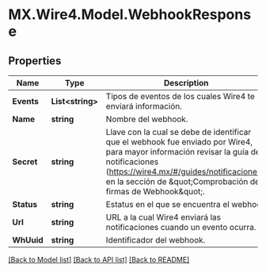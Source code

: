 # MX.Wire4.Model.WebhookResponse
## Properties

Name | Type | Description | Notes
------------ | ------------- | ------------- | -------------
**Events** | **List&lt;string&gt;** | Tipos de eventos de los cuales Wire4 te enviará información. | [optional] 
**Name** | **string** | Nombre del webhook. | [optional] 
**Secret** | **string** | Llave con la cual se debe de identificar que el webhook fue enviado por Wire4, para mayor información revisar la guía de notificaciones (https://wire4.mx/#/guides/notificaciones), en la sección de  \&quot;Comprobación de firmas de Webhook\&quot;. | [optional] 
**Status** | **string** | Estatus en el que se encuentra el webhook | [optional] 
**Url** | **string** | URL a la cual Wire4 enviará las notificaciones cuando un evento ocurra. | [optional] 
**WhUuid** | **string** | Identificador del webhook. | [optional] 

[[Back to Model list]](../README.md#documentation-for-models) [[Back to API list]](../README.md#documentation-for-api-endpoints) [[Back to README]](../README.md)

